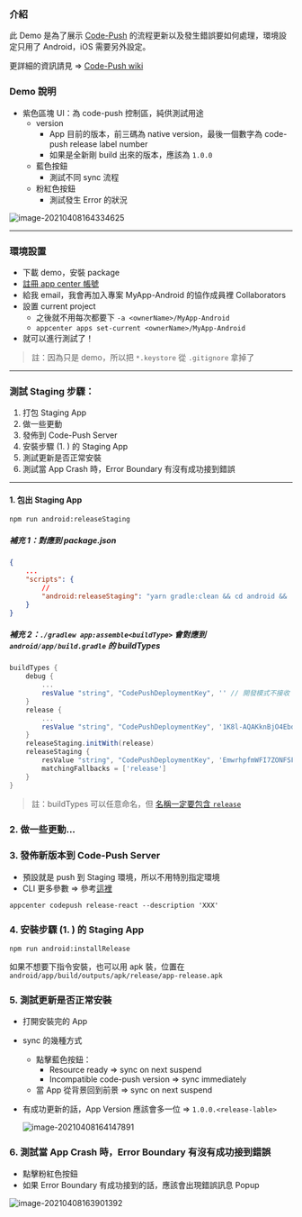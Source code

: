 ### 介紹

此 Demo 是為了展示 [Code-Push](https://github.com/microsoft/react-native-code-push) 的流程更新以及發生錯誤要如何處理，環境設定只用了 Android，iOS 需要另外設定。

更詳細的資訊請見 => [Code-Push wiki](https://www.notion.so/Code-Push-Wiki-0e28c5077eca4dea92d29eddca273b12)

### Demo 說明

- 紫色區塊 UI：為 code-push 控制區，純供測試用途
  - version
    - App 目前的版本，前三碼為 native version，最後一個數字為 code-push release label number
    - 如果是全新剛 build 出來的版本，應該為 `1.0.0`
  - 藍色按鈕
    - 測試不同 sync 流程
  - 粉紅色按鈕
    - 測試發生 Error 的狀況

![image-20210408164334625](https://i.loli.net/2021/04/08/i2G7LZ9gcOMYqpj.png)

---

### 環境設置

- 下載 demo，安裝 package
- [註冊 app center 帳號](https://docs.microsoft.com/en-us/appcenter/distribution/codepush/cli#account-management)
- 給我 email，我會再加入專案 MyApp-Android 的協作成員裡 Collaborators
- 設置 current project
  - 之後就不用每次都要下 `-a <ownerName>/MyApp-Android ` 
  - `appcenter apps set-current <ownerName>/MyApp-Android`
- 就可以進行測試了！

>註：因為只是 demo，所以把 `*.keystore` 從 `.gitignore` 拿掉了
>

---

### 測試 Staging 步驟：

1. 打包 Staging App
2. 做一些更動
3. 發佈到 Code-Push Server
4. 安裝步驟 (1. ) 的 Staging App
5. 測試更新是否正常安裝
6. 測試當 App Crash 時，Error Boundary 有沒有成功接到錯誤

---

#### 1. 包出 Staging App

```shell
npm run android:releaseStaging
```

##### 補充 1：對應到 package.json

```json
{
    ...
    "scripts": {
        //                                                                           ↓ 對應到 buildTypes
        "android:releaseStaging": "yarn gradle:clean && cd android && ./gradlew app:assembleReleaseStaging",
    }
}
```

##### 補充 2：`./gradlew app:assemble<buildType>`  會對應到 `android/app/build.gradle` 的 buildTypes

```groovy
buildTypes {
    debug {
        ...
        resValue "string", "CodePushDeploymentKey", '' // 開發模式不接收 code-push 更新
    }
    release {
        ...
        resValue "string", "CodePushDeploymentKey", '1K8l-AQAKknBjO4EbdNLFkd2ZonRDutR2Mxpc'
    }
    releaseStaging.initWith(release)
    releaseStaging {
        resValue "string", "CodePushDeploymentKey", 'EmwrhpfmWFI7ZONFSF4WwHuRMYn050dCYm1uC'
        matchingFallbacks = ['release']
    }
}
```

> 註：buildTypes 可以任意命名，但 [名稱一定要包含 `release`](https://github.com/facebook/react-native/blob/master/react.gradle#L160)

### 2. 做一些更動...

### 3.  發佈新版本到 Code-Push Server

- 預設就是 push 到 Staging 環境，所以不用特別指定環境
- CLI 更多參數 => 參考[這裡](https://www.notion.so/Management-CLI-102e402d98934701a9ee5f9fa97755b0#7f96546fc8154f9aa72b8db2c6792c7b)

```shell
appcenter codepush release-react --description 'XXX'
```

### 4.  安裝步驟 (1. ) 的 Staging App

```shell
npm run android:installRelease
```

如果不想要下指令安裝，也可以用 apk 裝，位置在 `android/app/build/outputs/apk/release/app-release.apk` 

### 5.  測試更新是否正常安裝

- 打開安裝完的 App

- sync 的幾種方式
  - 點擊藍色按鈕：
    - Resource ready => sync on next suspend
    - Incompatible code-push version => sync immediately
  - 當 App 從背景回到前景 => sync on next suspend
  
- 有成功更新的話，App Version 應該會多一位 => `1.0.0.<release-lable>`

  ![image-20210408164147891](https://i.loli.net/2021/04/08/rsuzY85WjknG6RT.png)

### 6. 測試當 App Crash 時，Error Boundary 有沒有成功接到錯誤

- 點擊粉紅色按鈕
- 如果 Error Boundary 有成功接到的話，應該會出現錯誤訊息 Popup

![image-20210408163901392](https://i.loli.net/2021/04/08/S84wEGmD3576Hij.png)



